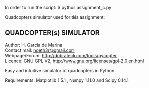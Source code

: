 In order to run the script:
$ python assignment_c.py


Quadcopters simulator used for this assignment:

QUADCOPTER(s) SIMULATOR
--------------------

Author: H. Garcia de Marina  
Contact mail: noeth3r@gmail.com  
Webpage/Forum: http://dobratech.com/tools/pycopter  
Licence: GNU GPL V2, http://www.gnu.org/licenses/gpl-2.0.en.html

Easy and intuitive simulator of quadcopters in Python.

Requirements: Matplotlib 1.5.1 , Numpy 1.11.0 and Scipy 0.14.1
